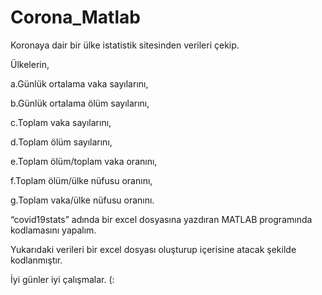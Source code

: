 # Corona_Matlab
Koronaya dair bir ülke istatistik sitesinden verileri çekip.

  Ülkelerin, 
  
 a.Günlük ortalama vaka sayılarını, 
 
 b.Günlük ortalama ölüm sayılarını, 
 
 c.Toplam vaka sayılarını, 
 
 d.Toplam ölüm sayılarını, 
 
 e.Toplam ölüm/toplam vaka oranını, 
 
 f.Toplam ölüm/ülke nüfusu oranını,
 
 g.Toplam vaka/ülke nüfusu oranını. 
 
 “covid19stats” adında bir excel dosyasına yazdıran MATLAB programında kodlamasını yapalım.
 
 
 
 Yukarıdaki verileri bir excel dosyası oluşturup içerisine atacak şekilde kodlanmıştır.
 
 
 
 İyi günler iyi çalışmalar. (:

